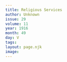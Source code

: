 ```yaml
---
title: Religious Services
author: Unknown
issue: 29
volume: 11
year: 1916
month: 49
day: V
tags:
layout: page.njk
image:
---
```


